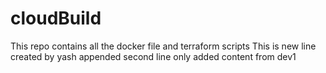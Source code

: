 # cloudBuild
This repo contains all the docker file and terraform scripts
This is new line created by yash appended second line only
added content from dev1
